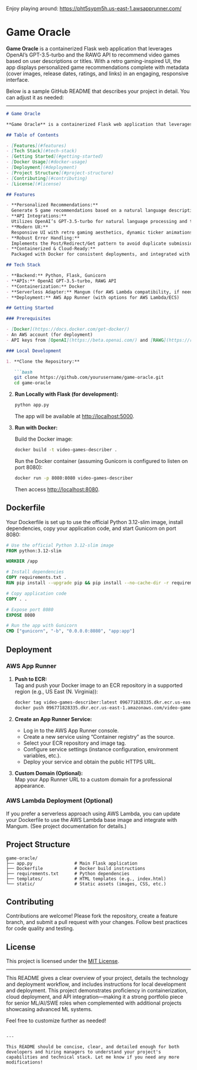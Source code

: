 
Enjoy playing around: https://pht5sypm5h.us-east-1.awsapprunner.com/

# Game Oracle

**Game Oracle** is a containerized Flask web application that leverages OpenAI’s GPT-3.5-turbo and the RAWG API to recommend video games based on user descriptions or titles. With a retro gaming-inspired UI, the app displays personalized game recommendations complete with metadata (cover images, release dates, ratings, and links) in an engaging, responsive interface.

Below is a sample GitHub README that describes your project in detail. You can adjust it as needed:

---

```markdown
# Game Oracle

**Game Oracle** is a containerized Flask web application that leverages OpenAI’s GPT-3.5-turbo and the RAWG API to recommend video games based on user descriptions or titles. With a retro gaming-inspired UI, the app displays personalized game recommendations complete with metadata (cover images, release dates, ratings, and links) in an engaging, responsive interface.

## Table of Contents

- [Features](#features)
- [Tech Stack](#tech-stack)
- [Getting Started](#getting-started)
- [Docker Usage](#docker-usage)
- [Deployment](#deployment)
- [Project Structure](#project-structure)
- [Contributing](#contributing)
- [License](#license)

## Features

- **Personalized Recommendations:**  
  Generate 5 game recommendations based on a natural language description. If a game title is provided, it suggests that game and related titles.
- **API Integrations:**  
  Utilizes OpenAI’s GPT-3.5-turbo for natural language processing and the RAWG API for game metadata.
- **Modern UX:**  
  Responsive UI with retro gaming aesthetics, dynamic ticker animations, and social links.
- **Robust Error Handling:**  
  Implements the Post/Redirect/Get pattern to avoid duplicate submissions and provides friendly error messages when issues occur.
- **Containerized & Cloud-Ready:**  
  Packaged with Docker for consistent deployments, and integrated with AWS App Runner for scalable, 24/7 hosting.

## Tech Stack

- **Backend:** Python, Flask, Gunicorn  
- **APIs:** OpenAI GPT-3.5-turbo, RAWG API  
- **Containerization:** Docker  
- **Serverless Adapter:** Mangum (for AWS Lambda compatibility, if needed)  
- **Deployment:** AWS App Runner (with options for AWS Lambda/ECS)

## Getting Started

### Prerequisites

- [Docker](https://docs.docker.com/get-docker/)
- An AWS account (for deployment)
- API keys from [OpenAI](https://beta.openai.com/) and [RAWG](https://rawg.io/apidocs)

### Local Development

1. **Clone the Repository:**

   ```bash
   git clone https://github.com/yourusername/game-oracle.git
   cd game-oracle
   ```

2. **Run Locally with Flask (for development):**

   ```bash
   python app.py
   ```
   
   The app will be available at [http://localhost:5000](http://localhost:5000).

3. **Run with Docker:**

   Build the Docker image:
   ```bash
   docker build -t video-games-describer .
   ```

   Run the Docker container (assuming Gunicorn is configured to listen on port 8080):
   ```bash
   docker run -p 8080:8080 video-games-describer
   ```
   
   Then access [http://localhost:8080](http://localhost:8080).

## Dockerfile

Your Dockerfile is set up to use the official Python 3.12-slim image, install dependencies, copy your application code, and start Gunicorn on port 8080:

```dockerfile
# Use the official Python 3.12-slim image
FROM python:3.12-slim

WORKDIR /app

# Install dependencies
COPY requirements.txt .
RUN pip install --upgrade pip && pip install --no-cache-dir -r requirements.txt

# Copy application code
COPY . .

# Expose port 8080
EXPOSE 8080

# Run the app with Gunicorn
CMD ["gunicorn", "-b", "0.0.0.0:8080", "app:app"]
```

## Deployment

### AWS App Runner

1. **Push to ECR:**  
   Tag and push your Docker image to an ECR repository in a supported region (e.g., US East (N. Virginia)):

   ```bash
   docker tag video-games-describer:latest 096771828335.dkr.ecr.us-east-1.amazonaws.com/video-games-describer:latest
   docker push 096771828335.dkr.ecr.us-east-1.amazonaws.com/video-games-describer:latest
   ```

2. **Create an App Runner Service:**  
   - Log in to the AWS App Runner console.
   - Create a new service using “Container registry” as the source.
   - Select your ECR repository and image tag.
   - Configure service settings (instance configuration, environment variables, etc.).
   - Deploy your service and obtain the public HTTPS URL.

3. **Custom Domain (Optional):**  
   Map your App Runner URL to a custom domain for a professional appearance.

### AWS Lambda Deployment (Optional)

If you prefer a serverless approach using AWS Lambda, you can update your Dockerfile to use the AWS Lambda base image and integrate with Mangum. (See project documentation for details.)

## Project Structure

```
game-oracle/
├── app.py                # Main Flask application
├── Dockerfile            # Docker build instructions
├── requirements.txt      # Python dependencies
├── templates/            # HTML templates (e.g., index.html)
└── static/               # Static assets (images, CSS, etc.)
```

## Contributing

Contributions are welcome! Please fork the repository, create a feature branch, and submit a pull request with your changes. Follow best practices for code quality and testing.

## License

This project is licensed under the [MIT License](LICENSE).

---

This README gives a clear overview of your project, details the technology and deployment workflow, and includes instructions for local development and deployment. This project demonstrates proficiency in containerization, cloud deployment, and API integration—making it a strong portfolio piece for senior ML/AI/SWE roles when complemented with additional projects showcasing advanced ML systems.

Feel free to customize further as needed!
```

---

This README should be concise, clear, and detailed enough for both developers and hiring managers to understand your project's capabilities and technical stack. Let me know if you need any more modifications!
